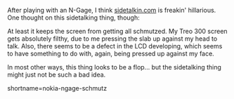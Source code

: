 <p>
After playing with an N-Gage, I think <a href="http://www.sidetalkin.com">sidetalkin.com</a> is freakin' hillarious.  One thought on this sidetalking thing, though:
</p>
<p>
At least it keeps the screen from getting all schmutzed.  My Treo 300 screen gets absolutely filthy, due to me pressing the slab up against my head to talk.  Also, there seems to be a defect in the LCD developing, which seems to have something to do with, again, being pressed up against my face.
</p>
<p>
In most other ways, this thing looks to be a flop...  but the sidetalking thing might just not be such a bad idea.
</p>
<!--more-->
shortname=nokia-ngage-schmutz
